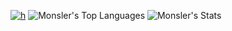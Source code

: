 [![h](https://github-readme-activity-graph.vercel.app/graph?username=Monsler&bg_color=04283c&color=ffffff&line=ffffff&point=ffffff&area=true&hide_border=true)](https://github.com/ashutosh00710/github-readme-activity-graph)
![Monsler's Top Languages](https://github-readme-stats.vercel.app/api/top-langs/?username=Monsler&theme=darcula&show_icons=true&hide_border=true&layout=compact)
![Monsler's Stats](https://github-readme-stats.vercel.app/api?username=Monsler&theme=darcula&show_icons=true&hide_border=true&count_private=true)
